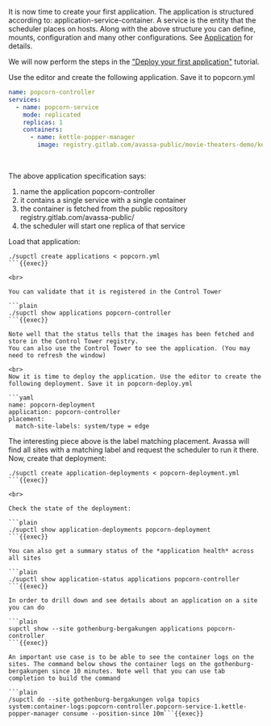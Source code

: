 It is now time to create your first application. The application is structured according to: application-service-container. A service is the entity that the scheduler places on hosts. Along with the above structure you can define, mounts, configuration and many other configurations. See [Application](https://docs.avassa.io/api.html#tag/Applications/operation/v1_config_applications_post) for details.

We will now perform the steps in the ["Deploy your first application"](https://docs.avassa.io/docs/tutorials/first-application) tutorial.

Use the editor and create the following application. Save it to popcorn.yml

```yaml
name: popcorn-controller
services:
  - name: popcorn-service
    mode: replicated
    replicas: 1
    containers:
      - name: kettle-popper-manager
        image: registry.gitlab.com/avassa-public/movie-theaters-demo/kettle-popper-manager
```
<br>

The above application specification says:

1. name the application popcorn-controller
2. it contains a single service with a single container
3. the container is fetched from the public repository registry.gitlab.com/avassa-public/
4. the scheduler will start one replica of that service

Load that application:

```plain
./supctl create applications < popcorn.yml 
```{{exec}}

<br>

You can validate that it is registered in the Control Tower

```plain
./supctl show applications popcorn-controller
```{{exec}}

Note well that the status tells that the images has been fetched and store in the Control Tower registry.
You can also use the Control Tower to see the application. (You may need to refresh the window)

<br>
Now it is time to deploy the application. Use the editor to create the following deployment. Save it in popcorn-deploy.yml

```yaml
name: popcorn-deployment
application: popcorn-controller
placement:
  match-site-labels: system/type = edge
```

The interesting piece above is the label matching placement. Avassa will find all sites with a matching label and request the scheduler to run it there.
Now, create that deployment:

```plain
./supctl create application-deployments < popcorn-deployment.yml
```{{exec}}

<br>

Check the state of the deployment:

```plain
./supctl show application-deployments popcorn-deployment
```{{exec}}

You can also get a summary status of the *application health* across all sites

```plain
./supctl show application-status applications popcorn-controller
```{{exec}}

In order to drill down and see details about an application on a site you can do

```plain
supctl show --site gothenburg-bergakungen applications popcorn-controller 
```{{exec}}

An important use case is to be able to see the container logs on the sites. The command below shows the container logs on the gothenburg-bergakungen since 10 minutes. Note well that you can use tab completion to build the command

```plain
/supctl do --site gothenburg-bergakungen volga topics system:container-logs:popcorn-controller.popcorn-service-1.kettle-popper-manager consume --position-since 10m```{{exec}}

